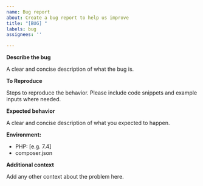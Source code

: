 ```yaml
---
name: Bug report
about: Create a bug report to help us improve
title: "[BUG] "
labels: bug
assignees: ''

---
```


**Describe the bug**

A clear and concise description of what the bug is.


**To Reproduce**

Steps to reproduce the behavior.
Please include code snippets and example inputs where needed.


**Expected behavior**

A clear and concise description of what you expected to happen.


**Environment:**

 - PHP: [e.g. 7.4]
 - composer.json

**Additional context**

Add any other context about the problem here.
